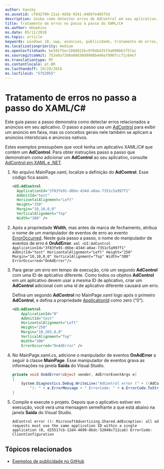 ```yaml
---
author: Xansky
ms.assetid: cf0d2709-21a1-4d56-9341-d4897e405f5d
description: Saiba como detectar erros de AdControl em seu aplicativo.
title: Tratamento de erros no passo a passo do XAML/C#
ms.author: mhopkins
ms.date: 05/11/2018
ms.topic: article
keywords: windows 10, uwp, anúncios, publicidade, tratamento de erros, XAML, c#
ms.localizationpriority: medium
ms.openlocfilehash: be101f5ec189d822bc9704b435f4a098b61f57ac
ms.sourcegitcommit: 753e0a7160a88830d9908b446ef0907cc71c64e7
ms.translationtype: MT
ms.contentlocale: pt-BR
ms.lasthandoff: 10/29/2018
ms.locfileid: "5752955"
---
```

# <a name="error-handling-in-xamlc-walkthrough"></a>Tratamento de erros no passo a passo do XAML/C#

Este guia passo a passo demonstra como detectar erros relacionados a anúncios em seu aplicativo. O passo a passo usa um [AdControl](https://docs.microsoft.com/uwp/api/microsoft.advertising.winrt.ui.adcontrol) para exibir um anúncio em faixa, mas os conceitos gerais nele também se aplicam a anúncios intersticiais e anúncios nativos.

Estes exemplos pressupõem que você tenha um aplicativo XAML/C# que contém um **AdControl**. Para obter instruções passo a passo que demonstram como adicionar um **AdControl** ao seu aplicativo, consulte [AdControl em XAML e .NET](adcontrol-in-xaml-and--net.md). 

1.  No arquivo MainPage.xaml, localize a definição do **AdControl**. Esse código fica assim.
    ``` xml
    <UI:AdControl
      ApplicationId="3f83fe91-d6be-434d-a0ae-7351c5a997f1"
      AdUnitId="test"
      HorizontalAlignment="Left"
      Height="250"
      Margin="10,10,0,0"
      VerticalAlignment="Top"
      Width="300" />
    ```

2.   Após a propriedade **Width**, mas antes da marca de fechamento, atribua o nome de um manipulador de eventos de erro ao evento [ErrorOccurred](https://docs.microsoft.com/uwp/api/microsoft.advertising.winrt.ui.adcontrol.erroroccurred). Neste guia passo a passo, o nome do manipulador de eventos de erro é **OnAdError**.
    ``` xml
    <UI:AdControl
      ApplicationId="3f83fe91-d6be-434d-a0ae-7351c5a997f1"
      AdUnitId="test"
      HorizontalAlignment="Left"
      Height="250"
      Margin="10,10,0,0"
      VerticalAlignment="Top"
      Width="300"
      ErrorOccurred="OnAdError"/>
    ```

3.  Para gerar um erro em tempo de execução, crie um segundo **AdControl** com uma ID de aplicativo diferente. Como todos os objetos **AdControl** em um aplicativo devem usar a mesma ID de aplicativo, criar um **AdControl** adicional com uma id de aplicativo diferente causará um erro.

    Defina um segundo **AdControl** no MainPage.xaml logo após o primeiro **AdControl**, e defina a propriedade [ApplicationId](https://docs.microsoft.com/uwp/api/microsoft.advertising.winrt.ui.adcontrol.applicationid) como zero (“0”).
    ``` xml
    <UI:AdControl
        ApplicationId="0"
        AdUnitId="test"
        HorizontalAlignment="Left"
        Height="250"
        Margin="10,265,0,0"
        VerticalAlignment="Top"
        Width="300"
        ErrorOccurred="OnAdError" />
    ```

4.  No MainPage.xaml.cs, adicione o manipulador de eventos **OnAdError** a seguir à classe **MainPage**. Esse manipulador de eventos grava as informações na janela **Saída** do Visual Studio.
    ``` csharp
    private void OnAdError(object sender, AdErrorEventArgs e)
    {
        System.Diagnostics.Debug.WriteLine("AdControl error (" + ((AdControl)sender).Name +
            "): " + e.ErrorMessage + " ErrorCode: " + e.ErrorCode.ToString());
    }
    ```

4.  Compile e execute o projeto. Depois que o aplicativo estiver em execução, você verá uma mensagem semelhante a que está abaixo na janela **Saída** do Visual Studio.
    ```
    AdControl error (): MicrosoftAdvertising.Shared.AdException: all ad requests must use the same application ID within a single application (0, d25517cb-12d4-4699-8bdc-52040c712cab) ErrorCode: ClientConfiguration
    ```

## <a name="related-topics"></a>Tópicos relacionados

* [Exemplos de publicidade no GitHub](http://aka.ms/githubads)
